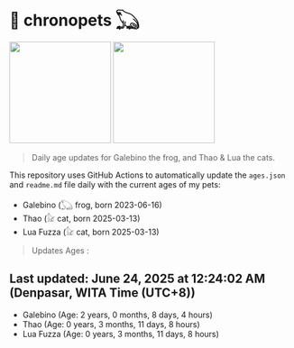 # 🐾 chronopets 𓆏
<img src="https://github.com/user-attachments/assets/802b3632-7c4b-4232-a3a0-8b1d8fa6f04d" widht=180 height=180 >
<img src="https://github.com/user-attachments/assets/16687005-7ebb-4607-be57-0c8e528fed06" widht=180 height=180 >

> Daily age updates for Galebino the frog, and Thao & Lua the cats.

This repository uses GitHub Actions to automatically update the `ages.json` and `readme.md` file daily with the current ages of my pets: <br>
- Galebino (𓆏 frog, born 2023-06-16)
- Thao (𓃠 cat, born 2025-03-13)
- Lua Fuzza (𓃠 cat, born 2025-03-13)

> Updates Ages :

## Last updated: June 24, 2025 at 12:24:02 AM (Denpasar, WITA Time (UTC+8))

- Galebino (Age: 2 years, 0 months, 8 days, 4 hours)
- Thao (Age: 0 years, 3 months, 11 days, 8 hours)
- Lua Fuzza (Age: 0 years, 3 months, 11 days, 8 hours)

